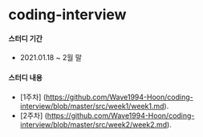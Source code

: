 # coding-interview
#### 스터디 기간
- 2021.01.18 ~ 2월 말 
#### 스터디 내용
- [1주차] (https://github.com/Wave1994-Hoon/coding-interview/blob/master/src/week1/week1.md).
- [2주차] (https://github.com/Wave1994-Hoon/coding-interview/blob/master/src/week2/week2.md). 
